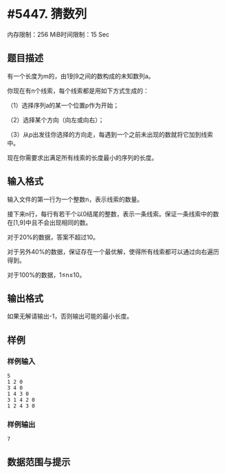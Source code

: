 # #5447. 猜数列

内存限制：256 MiB时间限制：15 Sec

## 题目描述

有一个长度为m的，由1到9之间的数构成的未知数列a。

你现在有n个线索，每个线索都是用如下方式生成的：

（1）选择序列a的某一个位置p作为开始；

（2）选择某个方向（向左或向右）；

（3）从p出发往你选择的方向走，每遇到一个之前未出现的数就将它加到线索中。

现在你需要求出满足所有线索的长度最小的序列的长度。

## 输入格式

输入文件的第一行为一个整数n，表示线索的数量。

接下来n行，每行有若干个以0结尾的整数，表示一条线索。保证一条线索中的数在[1,9]中且不会出现相同的数。

对于20%的数据，答案不超过10。

对于另外40%的数据，保证存在一个最优解，使得所有线索都可以通过向右遍历得到。

对于100%的数据，1&le;n&le;10。

## 输出格式

如果无解请输出-1，否则输出可能的最小长度。

## 样例

### 样例输入

    
    5
    1 2 0
    3 4 0
    1 4 3 0
    3 1 4 2 0
    1 2 4 3 0
    

### 样例输出

    
    7
    

## 数据范围与提示
